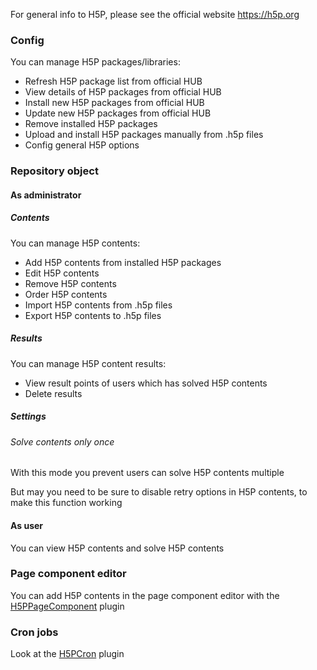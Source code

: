 For general info to H5P, please see the official website https://h5p.org

### Config

You can manage H5P packages/libraries:

- Refresh H5P package list from official HUB
- View details of H5P packages from official HUB
- Install new H5P packages from official HUB
- Update new H5P packages from official HUB
- Remove installed H5P packages
- Upload and install H5P packages manually from .h5p files
- Config general H5P options

### Repository object

#### As administrator

##### Contents

You can manage H5P contents:

- Add H5P contents from installed H5P packages
- Edit H5P contents
- Remove H5P contents
- Order H5P contents
- Import H5P contents from .h5p files
- Export H5P contents to .h5p files

##### Results

You can manage H5P content results:

- View result points of users which has solved H5P contents
- Delete results

##### Settings

###### Solve contents only once

With this mode you prevent users can solve H5P contents multiple

But may you need to be sure to disable retry options in H5P contents, to make this function working

#### As user

You can view H5P contents and solve H5P contents

### Page component editor

You can add H5P contents in the page component editor with the [H5PPageComponent](https://github.com/studer-raimann/H5PPageComponent) plugin

### Cron jobs

Look at the [H5PCron](https://github.com/studer-raimann/H5PCron) plugin
